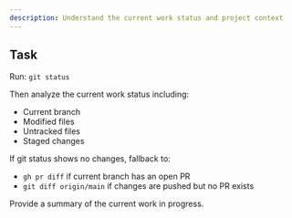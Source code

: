 ```yaml
---
description: Understand the current work status and project context
---
```


## Task
Run: `git status`

Then analyze the current work status including:
- Current branch
- Modified files
- Untracked files
- Staged changes

If git status shows no changes, fallback to:
- `gh pr diff` if current branch has an open PR
- `git diff origin/main` if changes are pushed but no PR exists

Provide a summary of the current work in progress.